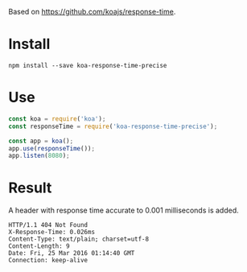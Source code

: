 Based on https://github.com/koajs/response-time.

# Install

```
npm install --save koa-response-time-precise
```

# Use

```javascript
const koa = require('koa');
const responseTime = require('koa-response-time-precise');

const app = koa();
app.use(responseTime());
app.listen(8080);
```

# Result

A header with response time accurate to 0.001 milliseconds is added.

```
HTTP/1.1 404 Not Found
X-Response-Time: 0.026ms
Content-Type: text/plain; charset=utf-8
Content-Length: 9
Date: Fri, 25 Mar 2016 01:14:40 GMT
Connection: keep-alive
```